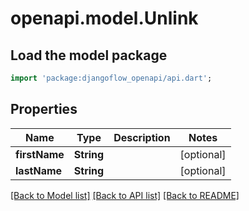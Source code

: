 # openapi.model.Unlink

## Load the model package

```dart
import 'package:djangoflow_openapi/api.dart';
```

## Properties

| Name          | Type       | Description | Notes      |
| ------------- | ---------- | ----------- | ---------- |
| **firstName** | **String** |             | [optional] |
| **lastName**  | **String** |             | [optional] |

[[Back to Model list]](../README.md#documentation-for-models) [[Back to API list]](../README.md#documentation-for-api-endpoints) [[Back to README]](../README.md)
